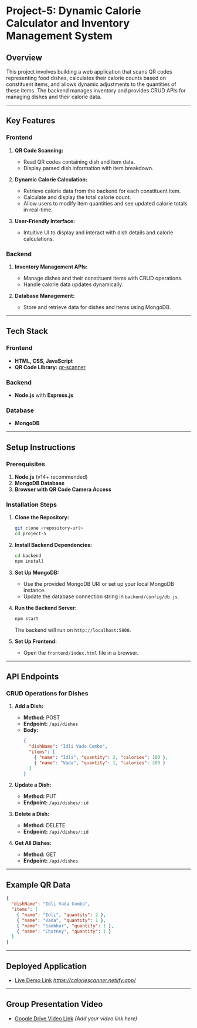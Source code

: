 # Project-5: Dynamic Calorie Calculator and Inventory Management System

## Overview
This project involves building a web application that scans QR codes representing food dishes, calculates their calorie counts based on constituent items, and allows dynamic adjustments to the quantities of these items. The backend manages inventory and provides CRUD APIs for managing dishes and their calorie data.

---

## Key Features

### Frontend
1. **QR Code Scanning:**
   - Read QR codes containing dish and item data.
   - Display parsed dish information with item breakdown.

2. **Dynamic Calorie Calculation:**
   - Retrieve calorie data from the backend for each constituent item.
   - Calculate and display the total calorie count.
   - Allow users to modify item quantities and see updated calorie totals in real-time.

3. **User-Friendly Interface:**
   - Intuitive UI to display and interact with dish details and calorie calculations.

### Backend
1. **Inventory Management APIs:**
   - Manage dishes and their constituent items with CRUD operations.
   - Handle calorie data updates dynamically.

2. **Database Management:**
   - Store and retrieve data for dishes and items using MongoDB.

---

## Tech Stack

### Frontend
- **HTML, CSS, JavaScript**
- **QR Code Library:** [qr-scanner](https://github.com/nimiq/qr-scanner)

### Backend
- **Node.js** with **Express.js**

### Database
- **MongoDB**

---

## Setup Instructions

### Prerequisites
1. **Node.js** (v14+ recommended)
2. **MongoDB Database**
3. **Browser with QR Code Camera Access**

### Installation Steps
1. **Clone the Repository:**
   ```bash
   git clone <repository-url>
   cd project-5
   ```

2. **Install Backend Dependencies:**
   ```bash
   cd backend
   npm install
   ```

3. **Set Up MongoDB:**
   - Use the provided MongoDB URI or set up your local MongoDB instance.
   - Update the database connection string in `backend/config/db.js`.

4. **Run the Backend Server:**
   ```bash
   npm start
   ```
   The backend will run on `http://localhost:5000`.

5. **Set Up Frontend:**
   - Open the `frontend/index.html` file in a browser.

---

## API Endpoints

### CRUD Operations for Dishes
1. **Add a Dish:**
   - **Method:** POST
   - **Endpoint:** `/api/dishes`
   - **Body:**
     ```json
     {
       "dishName": "Idli Vada Combo",
       "items": [
         { "name": "Idli", "quantity": 2, "calories": 100 },
         { "name": "Vada", "quantity": 1, "calories": 200 }
       ]
     }
     ```

2. **Update a Dish:**
   - **Method:** PUT
   - **Endpoint:** `/api/dishes/:id`

3. **Delete a Dish:**
   - **Method:** DELETE
   - **Endpoint:** `/api/dishes/:id`

4. **Get All Dishes:**
   - **Method:** GET
   - **Endpoint:** `/api/dishes`

---

## Example QR Data
```json
{
  "dishName": "Idli Vada Combo",
  "items": [
    { "name": "Idli", "quantity": 2 },
    { "name": "Vada", "quantity": 1 },
    { "name": "Sambhar", "quantity": 1 },
    { "name": "Chutney", "quantity": 1 }
  ]
}
```

---

## Deployed Application
- [Live Demo Link](#) *https://caloriescanner.netlify.app/*

---

## Group Presentation Video
- [Google Drive Video Link](#) *(Add your video link here)*

